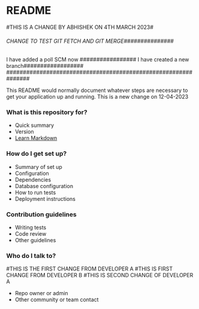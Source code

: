 # README #
#THIS IS A CHANGE BY ABHISHEK ON 4TH MARCH 2023#
###### CHANGE TO TEST GIT FETCH AND GIT MERGE###############
I have added a poll SCM now
################# I have created a new branch##################
###############################################################

This README would normally document whatever steps are necessary to get your application up and running.
This is a new change on 12-04-2023
### What is this repository for? ###

* Quick summary
* Version
* [Learn Markdown](https://bitbucket.org/tutorials/markdowndemo)

### How do I get set up? ###

* Summary of set up
* Configuration
* Dependencies
* Database configuration
* How to run tests
* Deployment instructions

### Contribution guidelines ###

* Writing tests
* Code review
* Other guidelines

### Who do I talk to? ###
#THIS IS THE FIRST CHANGE FROM DEVELOPER A
#THIS IS FIRST CHANGE FROM DEVELOPER B
#THIS IS SECOND CHANGE OF DEVELOPER A

* Repo owner or admin
* Other community or team contact
